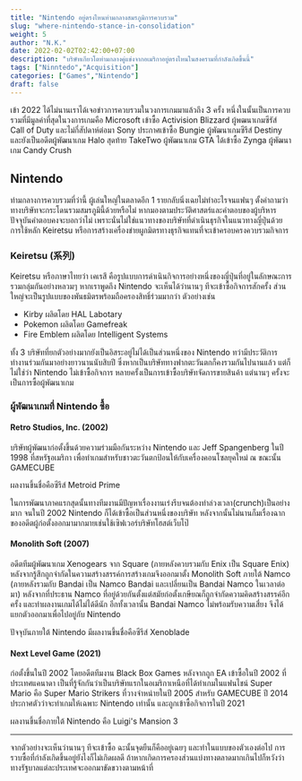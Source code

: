 ```yaml
---
title: "Nintendo อยู่ตรงไหนท่ามกลางสมรภูมิการควบรวม"
slug: "where-nintendo-stance-in-consolidation"
weight: 5
author: "N.K."
date: 2022-02-02T02:42:00+07:00
description: "บริษัทเกียวโตท่ามกลางคู่แข่งจากอเมริกาอยู่ตรงไหนในสงครามที่กำลังเกิดขึ้นนี้"
tags: ["Ninntedo","Acquisition"]
categories: ["Games","Nintendo"]
draft: false
---
```

เข้า 2022 ได้ไม่นานเราได้เจอข่าวการควบรวมในวงการเกมมาแล้วถึง 3 ครั้ง หนึ่งในนั้นเป็นการควบรวมที่มีมูลค่าที่สุดในวงการเกมคือ Microsoft เข้าซื้อ Activision Blizzard ผู้พฒนาเกมซีรัส์ Call of Duty และไม่กี่สัปดาห์ต่อมา Sony ประกาศเข้าซื้อ Bungie ผู้พัฒนาเกมซีรีส์ Destiny และยังเป็นอดีตผู้พัฒนาเกม Halo สุดท้าย TakeTwo ผู้พัฒนาเกม GTA ได้เข้าซื้อ Zynga ผู้พัฒนาเกม Candy Crush

## Nintendo

ท่ามกลางการควบรวมที่ว่านี้ ผู้เล่นใหญ่ในตลาดอีก 1 รายกลับนิ่งเฉยไม่ทำอะไรจนแฟนๆ ตั้งคำถามว่าทางบริษัทจะกระโดนรวมสมรภูมินี้ด้วยหรือไม่ หากมองตามประวัติศาสตร์และคำตอบของผู้บริหารปัจจุบันคำตอบคงจะบอกว่าไม่ เพราะนั่นไม่ใช่แนวทางของบริษัทที่ดำเนินธุรกิจในแนวทางญี่ปุ่นด้วยการใช้หลัก Keiretsu หรือการสร้างเครื่องข่ายผูกมิตรทางธุรกิจแทนที่จะเข้าครอบครงควบรวมกิจการ

### Keiretsu (系列)

Keiretsu หรือภาษาไทยว่า เคเรสึ คือรูปแบบการดำเนินกิจการอย่างหนึ่งของญี่ปุ่นที่อยู่ในลักษณะการรวมกลุ่มกันอย่างหลวมๆ หากเราพูดถึง Nintendo จะเห็นได้ว่านานๆ ทีจะเข้าซื้อกิจการสักครั้ง ส่วนใหญ่จะเป็นรูปแบบของพันธมิตรพร้อมถือครองสิทธิ์ร่วมมากว่า ตัวอย่างเช่น

- Kirby ผลิตโดย HAL Labotary
- Pokemon ผลิตโดย Gamefreak
- Fire Emblem ผลิตโดย Intelligent Systems

ทั้ง 3 บริษัทที่ยกตัวอย่างมากยังเป็นอิสระอยู่ไม่ได้เป็นส่วนหนึ่งของ Nintendo ทว่ามีประวัติการทำงานร่วมกันมาอย่างยาวนานนับสิบปี ซึ่งหากเป็นบริษัททางฟากตะวันตกก็คงรวมกันไปนานแล้ว แต่ก็ไม่ใช่ว่า Nintendo ไม่เข้าซื้อกิจการ หลายครั้งเป็นการเข้าซื้อบริษัทจัดการขายสินค้า แต่นานๆ ครั้งจะเป็นการซื้อผู้พัฒนาเกม

### ผู้พัฒนาเกมที่ Nintendo ซื้อ

#### Retro Studios, Inc. (2002)

บริษัทผู้พัฒนาก่อตั้งขึ้นด้วยความร่วมมือกันระหว่าง Nintendo และ  Jeff Spangenberg ในปี 1998 ที่สหรัฐอเมริกา เพื่อทำเกมสำหรับชาวตะวันตกป้อนให้กับเครื่องคอนโซลยุคใหม่ ณ ขณะนั้น GAMECUBE

ผลงานขึ้นชื่อคือซีรีส์ Metroid Prime

ในการพัฒนาภาคแรกสุดนั้นทางทีมงานมีปัญหาเรื่องงานเร่งรีบจนต้องทำล่วงเวลา(crunch)เป็นอย่างมาก จนในปี 2002 Nintendo ก็ได้เข้าซื้อเป็นส่วนหนึ่งของบริษัท หลังจากนั้นไม่นานก็มเรื่องฉากของอดีตผู้ก่อตั้งออกมามากมายเช่นใช้เซิฟเวอร์บริษัทโฮสต์เว็บโป๊

#### Monolith Soft (2007)

อดีตทีมผู้พัฒนาเกม Xenogears จาก Square (ภายหลังควบรวมกับ Enix เป็น Square Enix) หลังจากรู้สึกถูกจำกัดในความสร้างสรรค์การสร้างเกมจึงออกมาตั้ง Monolith Soft ภายใต้ Namco (ภายหลังรวมกับ Bandai เป็น Namco Bandai และเปลี่ยนเป็น Bandai Namco ในเวลาต่อมา) หลังจากที่ประธาน Namco ที่อยู่ด้วยกันตั้งแต่สมัยก่อตั้งเกษียณก็ถูกจำกัดความคิดสร้างสรรค์อีกครั้ง และทำผลงานเกมได้ไม่ได้ดีนัก อีกทั้งเวลานั้น Bandai Namco ไม่พร้อมรับความเสี่ยง จึงได้แยกตัวออกมาเพื่อไปอยู่กับ Nintendo

ปัจจุบันภายใต้ Nintendo มีผลงานขึ้นชื่อคือซีรีส์ Xenoblade

#### Next Level Game (2021)

ก่อตั้งขึ้นในปี 2002 โดยอดีตทีมงาน Black Box Games หลังจากถูก EA เข้าซื้อในปี 2002 ที่ประเทศแคนาดา เป็นที่รู้จักกันว่าเป็นบริษัทแรกในอเมริกาเหนือที่ได้ทำเกมในแฟนไชน์ Super Mario คือ Super Mario Strikers ที่วางจำหน่ายในปี 2005 สำหรับ GAMECUBE ปี 2014 ประกาศตัวว่าจะทำเกมให้เฉพาะ Nintendo เท่านั้น และถูกเข้าซื้อกิจการในปี 2021

ผลงานขึ้นชื่อภายใต้ Nintendo คือ Luigi's Mansion 3

***

จากตัวอย่างจะเห็นว่านานๆ ทีจะเข้าซื้อ ฉะนั้นจุดยืนก็คืออยู่เฉยๆ และทำในแบบของตัวเองต่อไป การรวบซื้อที่กำลังเกิดขึ้นอยู่ยังไงก็ไม่เกิดผลดี ถ้าหากเกิดการครองส่วนแบ่งทางตลาดมากเกินไปก็หวังว่าทางรัฐบาลแต่ละประเทศจะออกมาขัดขวางตามหน้าที่
